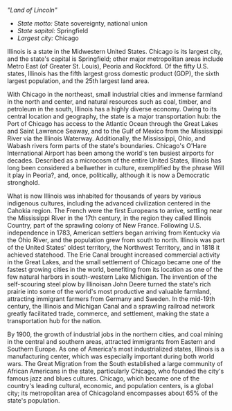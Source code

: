 *"Land of Lincoln"*

- *State motto:* State sovereignty, national union<br>
- *State sapital:* Springfield<br>
- *Largest city:* Chicago

Illinois is a state in the Midwestern United States. Chicago is its largest city, and the state's capital is Springfield; other major metropolitan areas include Metro East (of Greater St. Louis), Peoria and Rockford. Of the fifty U.S. states, Illinois has the fifth largest gross domestic product (GDP), the sixth largest population, and the 25th largest land area.

With Chicago in the northeast, small industrial cities and immense farmland in the north and center, and natural resources such as coal, timber, and petroleum in the south, Illinois has a highly diverse economy. Owing to its central location and geography, the state is a major transportation hub: the Port of Chicago has access to the Atlantic Ocean through the Great Lakes and Saint Lawrence Seaway, and to the Gulf of Mexico from the Mississippi River via the Illinois Waterway. Additionally, the Mississippi, Ohio, and Wabash rivers form parts of the state's boundaries. Chicago's O'Hare International Airport has been among the world's ten busiest airports for decades. Described as a microcosm of the entire United States, Illinois has long been considered a bellwether in culture, exemplified by the phrase Will it play in Peoria?, and, once, politically, although it is now a Democratic stronghold.

What is now Illinois was inhabited for thousands of years by various indigenous cultures, including the advanced civilization centered in the Cahokia region. The French were the first Europeans to arrive, settling near the Mississippi River in the 17th century, in the region they called Illinois Country, part of the sprawling colony of New France. Following U.S. independence in 1783, American settlers began arriving from Kentucky via the Ohio River, and the population grew from south to north. Illinois was part of the United States' oldest territory, the Northwest Territory, and in 1818 it achieved statehood. The Erie Canal brought increased commercial activity in the Great Lakes, and the small settlement of Chicago became one of the fastest growing cities in the world, benefiting from its location as one of the few natural harbors in south-western Lake Michigan. The invention of the self-scouring steel plow by Illinoisan John Deere turned the state's rich prairie into some of the world's most productive and valuable farmland, attracting immigrant farmers from Germany and Sweden. In the mid-19th century, the Illinois and Michigan Canal and a sprawling railroad network greatly facilitated trade, commerce, and settlement, making the state a transportation hub for the nation.

By 1900, the growth of industrial jobs in the northern cities, and coal mining in the central and southern areas, attracted immigrants from Eastern and Southern Europe. As one of America's most industrialized states, Illinois is a manufacturing center, which was especially important during both world wars. The Great Migration from the South established a large community of African Americans in the state, particularly Chicago, who founded the city's famous jazz and blues cultures. Chicago, which became one of the country's leading cultural, economic, and population centers, is a global city; its metropolitan area of Chicagoland encompasses about 65% of the state's population.